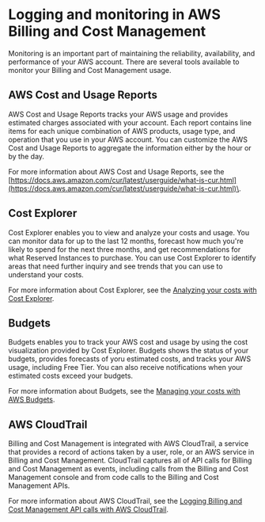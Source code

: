 # Logging and monitoring in AWS Billing and Cost Management<a name="billing-security-logging"></a>

Monitoring is an important part of maintaining the reliability, availability, and performance of your AWS account\. There are several tools available to monitor your Billing and Cost Management usage\.

## AWS Cost and Usage Reports<a name="billing-security-logging-cur"></a>

AWS Cost and Usage Reports tracks your AWS usage and provides estimated charges associated with your account\. Each report contains line items for each unique combination of AWS products, usage type, and operation that you use in your AWS account\. You can customize the AWS Cost and Usage Reports to aggregate the information either by the hour or by the day\.

For more information about AWS Cost and Usage Reports, see the [https://docs.aws.amazon.com/cur/latest/userguide/what-is-cur.html](https://docs.aws.amazon.com/cur/latest/userguide/what-is-cur.html)\.

## Cost Explorer<a name="billing-security-logging-ce"></a>

Cost Explorer enables you to view and analyze your costs and usage\. You can monitor data for up to the last 12 months, forecast how much you're likely to spend for the next three months, and get recommendations for what Reserved Instances to purchase\. You can use Cost Explorer to identify areas that need further inquiry and see trends that you can use to understand your costs\.

For more information about Cost Explorer, see the [Analyzing your costs with Cost Explorer](ce-what-is.md)\.

## Budgets<a name="billing-security-logging-budget"></a>

Budgets enables you to track your AWS cost and usage by using the cost visualization provided by Cost Explorer\. Budgets shows the status of your budgets, provides forecasts of yoru estimated costs, and tracks your AWS usage, including Free Tier\. You can also receive notifications when your estimated costs exceed your budgets\.

For more information about Budgets, see the [Managing your costs with AWS Budgets](budgets-managing-costs.md)\.

## AWS CloudTrail<a name="billing-security-logging-cloudtrail"></a>

Billing and Cost Management is integrated with AWS CloudTrail, a service that provides a record of actions taken by a user, role, or an AWS service in Billing and Cost Management\. CloudTrail captures all of API calls for Billing and Cost Management as events, including calls from the Billing and Cost Management console and from code calls to the Billing and Cost Management APIs\.

For more information about AWS CloudTrail, see the [Logging Billing and Cost Management API calls with AWS CloudTrail](logging-using-cloudtrail.md)\.